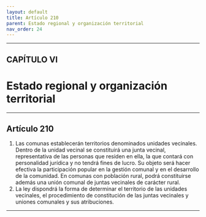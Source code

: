 ```yaml
---
layout: default
title: Artículo 210
parent: Estado regional y organización territorial
nav_order: 24
---
```


---

## CAPÍTULO VI
# Estado regional y organización territorial

---

## Artículo 210

1. Las comunas establecerán territorios denominados unidades vecinales.
Dentro de la unidad vecinal se constituirá una junta vecinal, representativa de las personas que residen en ella, la que contará con personalidad jurídica y no tendrá fines de lucro. Su objeto será hacer efectiva la participación popular en la gestión comunal y en el desarrollo de la comunidad. En comunas con población rural, podrá constituirse además una unión comunal de juntas vecinales de carácter rural.
2. La ley dispondrá la forma de determinar el territorio de las unidades vecinales, el procedimiento de constitución de las juntas vecinales y uniones comunales y sus atribuciones.

---
